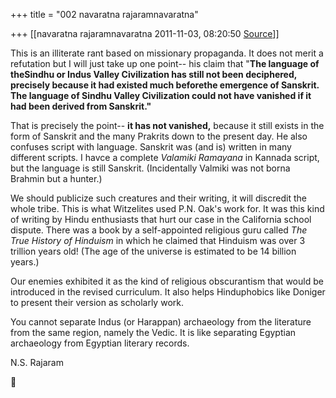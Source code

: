 +++
title = "002 navaratna rajaramnavaratna"

+++
[[navaratna rajaramnavaratna	2011-11-03, 08:20:50 [Source](https://groups.google.com/g/bvparishat/c/-RtT5xANV5g)]]





 This is an illiterate rant based on missionary propaganda. It does not merit a refutation but I will just take up one point-- his claim that "**The language of theSindhu or Indus Valley Civilization has still not been deciphered, precisely because it had existed much beforethe emergence of Sanskrit. The language of Sindhu Valley Civilization could not have vanished if it had been derived from Sanskrit."**



 That is precisely the point-- **it has not vanished,** because it still exists in the form of Sanskrit and the many Prakrits down to the present day. He also confuses script with language. Sanskrit was (and is) written in many different scripts. I havce a complete *Valamiki Ramayana* in Kannada script, but the language is still Sanskrit. (Incidentally Valmiki was not borna Brahmin but a hunter.)



 We should publicize such creatures and their writing, it will discredit the whole tribe. This is what Witzelites used P.N. Oak's work for. It was this kind of writing by Hindu enthusiasts that hurt our case in the California school dispute. There was a book by a self-appointed religious guru called *The True History of Hinduism* in which he claimed that Hinduism was over 3 trillion years old! (The age of the universe is estimated to be 14 billion years.)



 Our enemies exhibited it as the kind of religious obscurantism that would be introduced in the revised curriculum. It also helps Hinduphobics like Doniger to present their version as scholarly work.



 You cannot separate Indus (or Harappan) archaeology from the literature from the same region, namely the Vedic. It is like separating Egyptian archaeology from Egyptian literary records.



N.S. Rajaram



